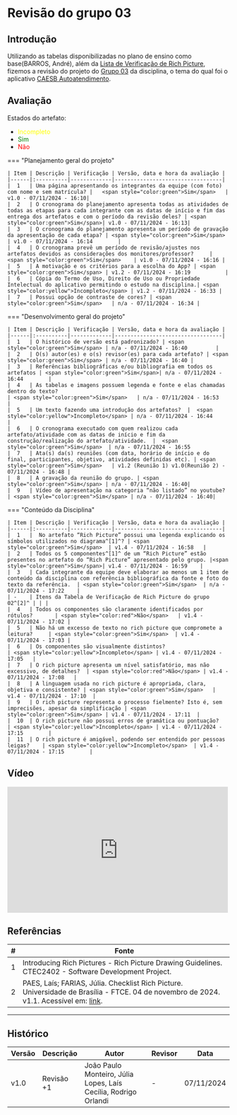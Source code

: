 # Revisão do grupo 03

## Introdução

  Utilizando as tabelas disponibilizadas no plano de ensino como base(BARROS, André), além da [Lista de Verificação de Rich Picture](./Checklist%20Rich%20Picture.md), fizemos a revisão do projeto do [Grupo 03](https://github.com/Requisitos-de-Software/2024.2-CAESB-Autoatendimento) da disciplina, o tema do qual foi o aplicativo [CAESB Autoatendimento](https://play.google.com/store/apps/details?id=br.gov.df.caesb.mobile&hl=pt_BR. ).


## Avaliação
Estados do artefato:

* <span style="color:yellow">Incompleto</span>
* <span style="color:green">Sim</span>
* <span style="color:red">Não</span>

=== "Planejamento geral do projeto"

    | Item | Descrição | Verificação | Versão, data e hora da avaliação |
    |------|:----------|-------------|----------------------------------|
    |  1   | Uma página apresentando os integrantes da equipe (com foto) com nome e sem matrícula? |   <span style="color:green">Sim</span>   | v1.0 - 07/11/2024 - 16:10|
    |  2   | O cronograma do planejamento apresenta todas as atividades de todas as etapas para cada integrante com as datas de início e fim das entrega dos artefatos e com o período da revisão deles? | <span style="color:green">Sim</span>| v1.0 - 07/11/2024 - 16:13|
    |  3   | O cronograma do planejamento apresenta um período de gravação da apresentação de cada etapa? | <span style="color:green">Sim</span> | v1.0 - 07/11/2024 - 16:14        |
    |  4   | O cronograma prevê um período de revisão/ajustes nos artefatos devidos as considerações dos monitores/professor?     | <span style="color:green">Sim</span>    | v1.0 - 07/11/2024 - 16:16 |
    |  5   | A motivação e os critérios para a escolha do App? | <span style="color:green">Sim</span> | v1.2 - 07/11/2024 - 16:19           |
    |  6   | Cópia do Termo de Uso, Direito de Uso ou Propriedade Intelectual do aplicativo permitindo o estudo na disciplina.| <span style="color:yellow">Incompleto</span> | v1.2 - 07/11/2024 - 16:33 |
    |  7   | Possui opção de contraste de cores? | <span style="color:green">Sim</span>   | n/a - 07/11/2024 - 16:34 |

=== "Desenvolvimento geral do projeto"

    | Item | Descrição | Verificação | Versão, data e hora da avaliação |
    |------|:----------|-------------|----------------------------------|
    |  1   | O histórico de versão está padronizado? | <span style="color:green">Sim</span> | n/a - 07/11/2024 - 16:40         |
    |  2   | O(s) autor(es) e o(s) revisor(es) para cada artefato? | <span style="color:green">Sim</span> | n/a - 07/11/2024 - 16:40 |
    |  3   | Referências bibliográficas e/ou bibliografia em todos os artefatos | <span style="color:green">Sim</span>| n/a - 07/11/2024 - 16:44        |
    |  4   | As tabelas e imagens possuem legenda e fonte e elas chamadas dentro do texto?                                                      | <span style="color:green">Sim</span>   | n/a - 07/11/2024 - 16:53    |
    |  5   | Um texto fazendo uma introdução dos artefatos?  |  <span style="color:yellow">Incompleto</span> | n/a - 07/11/2024 - 16:44        |
    |  6   | O cronograma executado com quem realizou cada artefato/atividade com as datas de início e fim da construção/realização do artefato/atividade.  |  <span style="color:green">Sim</span>  | n/a - 07/11/2024 - 16:55
    |  7   | Ata(s) da(s) reuniões (com data, horário de início e do final, participantes, objetivo, atividades definidas etc). | <span style="color:green">Sim</span>   | v1.2 (Reunião 1) v1.0(Reunião 2) - 07/11/2024 - 16:48 |
    |  8   | A gravação da reunião do grupo. | <span style="color:green">Sim</span> | n/a - 07/11/2024 - 16:40|
    |  9   | Vídeo de apresentação na categoria “não listado” no youtube? | <span style="color:green">Sim</span> | n/a - 07/11/2024 - 16:40|

=== "Conteúdo da Disciplina"

    | Item | Descrição | Verificação | Versão, data e hora da avaliação |
    |------|:----------|-------------|----------------------------------|
    |  1   |  No artefato “Rich Picture” possui uma legenda explicando os símbolos utilizados no diagrama^[1]^? | <span style="color:green">Sim</span>  | v1.4 - 07/11/2024 - 16:58   |
    |  2   | Todos os 5 componentes^[1]^ de um “Rich Picture” estão presentes no artefato do “Rich Picture” apresentado pelo grupo. |<span style="color:green">Sim</span>| v1.4 - 07/11/2024 - 16:59    |
    |  3   | Cada integrante da equipe deve elaborar ao menos um 1 item de conteúdo da disciplina com referência bibliográfica da fonte e foto do texto da referência.  | <span style="color:green">Sim</span>  | n/a - 07/11/2024 - 17:22    |
    | -    | Itens da Tabela de Verificação de Rich Picture do grupo 02^[2]^ | | |
    |  4   | Todos os componentes são claramente identificados por rótulos?       | <span style="color:red">Não</span>   | v1.4 - 07/11/2024 - 17:02 |
    |  5   | Não há um excesso de texto no rich picture que compromete a leitura?     | <span style="color:green">Sim</span>  | v1.4 - 07/11/2024 - 17:03 |
    |  6   | Os componentes são visualmente distintos?                                                | <span style="color:yellow">Incompleto</span> | v1.4 - 07/11/2024 - 17:05   |
    |  7   | O rich picture apresenta um nível satisfatório, mas não excessivo, de detalhes?  | <span style="color:red">Não</span> | v1.4 - 07/11/2024 - 17:08   |
    |  8   | A linguagem usada no rich picture é apropriada, clara, objetiva e consistente? | <span style="color:green">Sim</span>   | v1.4 - 07/11/2024 - 17:10  |
    |  9   | O rich picture representa o processo fielmente? Isto é, sem imprecisões, apesar da simplificação | <span style="color:green">Sim</span> | v1.4 - 07/11/2024 - 17:11  |
    |  10  | O rich picture não possui erros de gramática ou pontuação?       | <span style="color:yellow">Incompleto</span> | v1.4 - 07/11/2024 - 17:15       	|
    |  11  | O rich picture é amigável, podendo ser entendido por pessoas leigas?    | <span style="color:yellow">Incompleto</span>  | v1.4 - 07/11/2024 - 17:15      	|

## Vídeo

<iframe width="500" height="285" src="https://www.youtube.com/embed/t1aVGxZBhPg" title="Requisitos de Software 2024-2 - Grupo 2 - Verificação Grupo 3 - Parte 1" frameborder="0" allow="accelerometer; autoplay; clipboard-write; encrypted-media; gyroscope; picture-in-picture; web-share" referrerpolicy="strict-origin-when-cross-origin" allowfullscreen></iframe>

## Referências

| # | Fonte |
|---|------|
| 1 | Introducing Rich Pictures - Rich Picture Drawing Guidelines. CTEC2402 - Software Development Project.|
| 2 | PAES, Laís; FARIAS, Júlia. Checklist Rich Picture. Universidade de Brasília - FTCE. 04 de novembro de 2024. v1.1. Acessível em: [link](https://requisitos-de-software.github.io/2024.2-Grupo02/Entregas/01%20-%20Planejamento/Checklist%20Rich%20Picture/). |

---

## Histórico

| Versão | Descrição              	| Autor               	| Revisor              	| Data   	|
|--------|----------------------------|-------------------------|--------------------------|------------|
| v1.0   | Revisão +1                	| João Paulo Monteiro, Júlia Lopes, Laís Cecília, Rodrigo Orlandi  	| -   	| 07/11/2024 |

